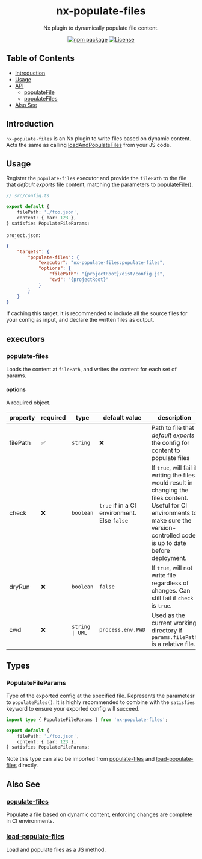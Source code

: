 <div style="text-align:center">

# nx-populate-files
Nx plugin to dynamically populate file content.

[![npm package](https://badge.fury.io/js/nx-populate-files.svg)](https://www.npmjs.com/package/nx-populate-files)
[![License](https://img.shields.io/npm/l/nx-populate-files.svg)](https://github.com/JacobLey/leyman/blob/main/tools/nx-populate-files/LICENSE)

</div>

## Table of Contents

* [Introduction](#introduction)
* [Usage](#usage)
* [API](#api)
    * [populateFile](#populatefileparams-options)
    * [populateFiles](#populatefilesparams-options)
* [Also See](#also-see)

## Introduction

`nx-populate-files` is an Nx plugin to write files based on dynamic content. Acts the same as calling [loadAndPopulateFiles](https://www.npmjs.com/package/load-populate-files) from your JS code.

## Usage

Register the `populate-files` executor and provide the `filePath` to the file that _default exports_ file content, matching the parameters to [populateFile()](https://www.npmjs.com/package/populate-files).

```ts
// src/config.ts

export default {
    filePath: './foo.json',
    content: { bar: 123 },
} satisfies PopulateFileParams;
```

`project.json`:
```json
{
    "targets": {
        "populate-files": {
            "executor": "nx-populate-files:populate-files",
            "options": {
                "filePath": "{projectRoot}/dist/config.js",
                "cwd": "{projectRoot}"
            }
        }
    }
}
```

If caching this target, it is recommended to include all the source files for your config as input, and declare the written files as output.

## executors

### populate-files

Loads the content at `filePath`, and writes the content for each set of params.

#### options

A required object.

| property | required | type | default value | description |
|----------|----------|------|---------------|-------------|
| filePath | ✅ | `string` | ❌ | Path to file that _default exports_ the config for content to populate files |
| check | ❌ | `boolean` | `true` if in a CI environment. Else `false` | If `true`, will fail if writing the files would result in changing the files content. Useful for CI environments to make sure the version-controlled code is up to date before deployment. |
| dryRun | ❌ | `boolean` | `false` | If `true`, will not write file regardless of changes. Can still fail if `check` is `true`. |
| cwd | ❌ | `string \| URL` | `process.env.PWD` | Used as the current working directory if `params.filePath` is a relative file. |

## Types

### PopulateFileParams

Type of the exported config at the specified file. Represents the parametesr to `populateFiles()`. It is highly recommended to combine with the `satisfies` keyword to ensure your exported config will succeed.

```ts
import type { PopulateFileParams } from 'nx-populate-files';

export default {
    filePath: './foo.json',
    content: { bar: 123 },
} satisfies PopulateFileParams;
```

Note this type can also be imported from [populate-files](https://www.npmjs.com/package/populate-files) and [load-populate-files](https://www.npmjs.com/package/load-populate-files) directly.

## Also See

### [populate-files](https://www.npmjs.com/package/populate-files)

Populate a file based on dynamic content, enforcing changes are complete in CI environments.

### [load-populate-files](https://www.npmjs.com/package/load-populate-files)

Load and populate files as a JS method.